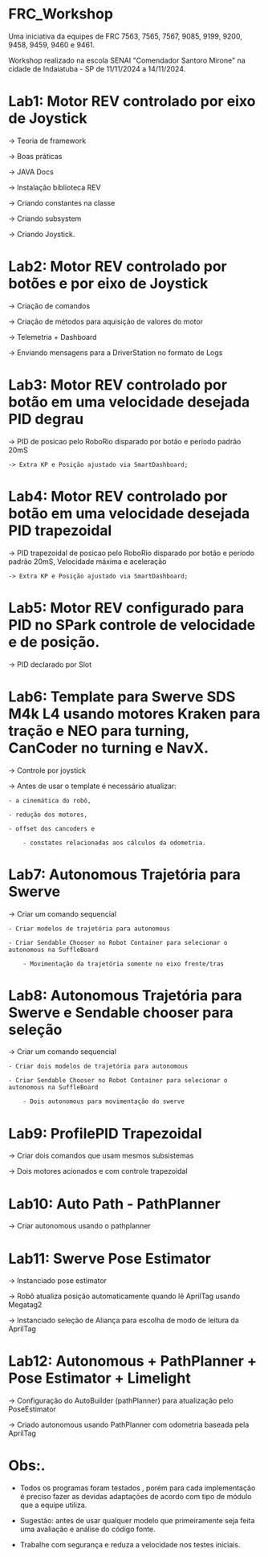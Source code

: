 # FRC_Workshop

Uma iniciativa da equipes de FRC 7563, 7565, 7567, 9085, 9199, 9200, 9458, 9459, 9460 e 9461.

Workshop realizado na escola SENAI "Comendador Santoro Mirone" na cidade de Indaiatuba - SP de 11/11/2024 a 14/11/2024.

# Lab1: Motor REV controlado por eixo de Joystick

-> Teoria de framework

-> Boas práticas

-> JAVA Docs

-> Instalação biblioteca REV

-> Criando constantes na classe

-> Criando subsystem

-> Criando Joystick.


# Lab2: Motor REV controlado por botões e por eixo de Joystick

-> Criação de comandos

-> Criação de métodos para aquisição de valores do motor

-> Telemetria + Dashboard

-> Enviando mensagens para a DriverStation no formato de Logs


# Lab3: Motor REV controlado por botão em uma velocidade desejada PID degrau

-> PID de posicao pelo RoboRio disparado por botão e período padrão 20mS

	-> Extra KP e Posição ajustado via SmartDashboard;
 

# Lab4: Motor REV controlado por botão em uma velocidade desejada PID trapezoidal

-> PID trapezoidal de posicao pelo RoboRio disparado por botão e período padrão 20mS, Velocidade máxima e aceleração

	-> Extra KP e Posição ajustado via SmartDashboard;
 

# Lab5: Motor REV configurado para PID no SPark controle de velocidade e de posição.

-> PID declarado por Slot

# Lab6: Template para Swerve SDS M4k L4 usando motores Kraken para tração e NEO para turning, CanCoder no turning e NavX.

-> Controle por joystick

-> Antes de usar o template é necessário atualizar:
	
 	- a cinemática do robô, 
  
  	- redução dos motores, 
   
   	- offset dos cancoders e 
    
    	- constates relacionadas aos cálculos da odometria.

# Lab7: Autonomous Trajetória para Swerve

-> Criar um comando sequencial

 	- Criar modelos de trajetória para autonomous
  
   	- Criar Sendable Chooser no Robot Container para selecionar o autonomous na SuffleBoard

    	- Movimentação da trajetória somente no eixo frente/tras

# Lab8: Autonomous Trajetória para Swerve e Sendable chooser para seleção

-> Criar um comando sequencial

 	- Criar dois modelos de trajetória para autonomous
  
   	- Criar Sendable Chooser no Robot Container para selecionar o autonomous na SuffleBoard

    	- Dois autonomous para movimentação do swerve

# Lab9: ProfilePID Trapezoidal

-> Criar dois comandos que usam mesmos subsistemas

-> Dois motores acionados e com controle trapezoidal

# Lab10: Auto Path - PathPlanner

-> Criar autonomous usando o pathplanner

# Lab11: Swerve Pose Estimator

-> Instanciado pose estimator

-> Robô atualiza posição automaticamente quando lê AprilTag usando Megatag2

-> Instanciado seleção de Aliança para escolha de modo de leitura da AprilTag

# Lab12: Autonomous + PathPlanner + Pose Estimator + Limelight

-> Configuração do AutoBuilder (pathPlanner) para atualização pelo PoseEstimator

-> Criado autonomous usando PathPlanner com odometria baseada pela AprilTag

# Obs:.

- Todos os programas foram testados , porém para cada implementação é preciso fazer as devidas adaptações de acordo com  tipo de módulo que a equipe utiliza.

- Sugestão: antes de usar qualquer modelo que primeiramente seja feita uma avaliação e análise do código fonte.

 - Trabalhe com segurança e reduza a velocidade nos testes iniciais.




